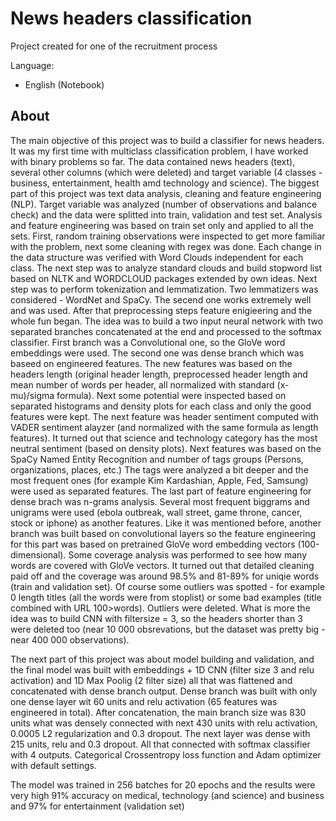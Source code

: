 # News headers classification
Project created for one of the recruitment process

Language:
 * English (Notebook)


## About 
The main objective of this project was to build a classifier for news headers. It was my first time with multiclass classification problem, I have worked with binary problems so far. The data contained news headers (text), several other columns (which were deleted) and target variable (4 classes - business, entertainment, health amd technology and science). The biggest part of this project was text data analysis, cleaning and feature engineering (NLP). Target variable was analyzed (number of observations and balance check) and the data were splitted into train, validation and test set. Analysis and feature engineering was based on train set only and applied to all the sets. First, random training observations were inspected to get more familiar with the problem, next some cleaning with regex was done. Each change in the data structure was verified with Word Clouds independent for each class. The next step was to analyze standard clouds and build stopword list based on NLTK and WORDCLOUD packages extended by own ideas. Next step was to perform tokenization and lemmatization. Two lemmatizers was considered - WordNet and SpaCy. The secend one works extremely well and was used. After that preprocessing steps feature enigieering and the whole fun began. The idea was to build a two input neural network with two separated branches concatenated at the end and processed to the softmax classifier. First branch was a Convolutional one, so the GloVe word embeddings were used. The second one was dense branch which was baseed on engineered features. The new features was based on the headers length (original header length, preprocessed header length and mean number of words per header, all normalized with standard (x-mu)/sigma formula). Next some potential were inspected based on separated histograms and density plots for each class and only the good features were kept. The next feature was header sentiment computed with VADER sentiment alayzer (and normalized with the same formula as length features). It turned out that science and technology category has the most neutral sentiment (based on density plots). Next features was based on the SpaCy Named Entity Recognition and number of tags groups (Persons, organizations, places, etc.) The tags were analyzed a bit deeper and the most frequent ones (for example Kim Kardashian, Apple, Fed, Samsung) were used as separated features. The last part of feature engineering for dense brach was n-grams analysis. Several most frequent biggrams and unigrams were used (ebola outbreak, wall street, game throne, cancer, stock or iphone) as another features. Like it was mentioned before, another branch was built based on convolutional layers so the feature engineering for this part was based on pretrained GloVe word embedding vectors (100-dimensional). Some coverage analysis was performed to see how many words are covered with GloVe vectors. It turned out that detailed cleaning paid off and the coverage was around 98.5% and 81-89% for uniqie words (train and validation set). Of course some outliers was spotted - for example 0 length titles (all the words were from stoplist) or some bad examples (title combined with URL 100>words). Outliers were deleted. What is more the idea was to build CNN with filtersize = 3, so the headers shorter than 3 were deleted too (near 10 000 obsrevations, but the dataset was pretty big - near 400 000 observations).

The next part of this project was about model building and validation, and the final model was built with embeddings + 1D CNN (filter size 3 and relu activation) and 1D Max Poolig (2 filter size) all that was flattened and concatenated with dense branch output. Dense branch was built with only one dense layer wit 60 units and relu activation (65 features was engineered in total). After concatenation, the main branch size was 830 units what was densely connected with next 430 units with relu activation, 0.0005 L2 regularization and 0.3 dropout. The next layer was dense with 215 units, relu and 0.3 dropout. All that connected with softmax classifier with 4 outputs. Categorical Crossentropy loss function and Adam optimizer with default settings.

The model was trained in 256 batches for 20 epochs and the results were very high 91% accuracy on medical, technology (and science) and business and 97% for entertainment (validation set)
